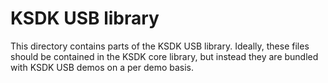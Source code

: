 # KSDK USB library

This directory contains parts of the KSDK USB library. Ideally, these files should be contained in the KSDK core library, but instead they are bundled with KSDK USB demos on a per demo basis.

